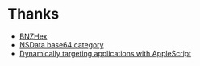 Thanks
======

* [BNZHex][BNZhex]
* [NSData base64 category][base64]
* [Dynamically targeting applications with AppleScript][dynas]

[BNZhex]: http://weblog.bignerdranch.com/?p=20
[base64]: http://www.cocoadev.com/index.pl?BaseSixtyFour
[dynas]: http://daringfireball.net/2009/01/applescripts_targetting_safari_or_webkit
